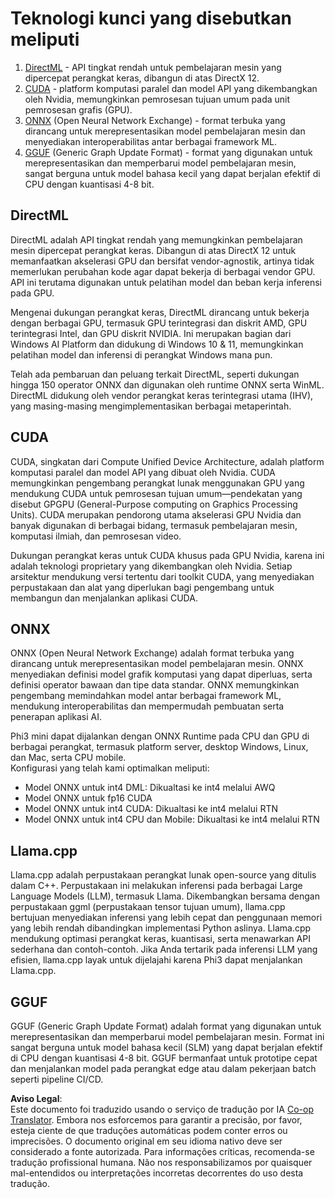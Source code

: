 <!--
CO_OP_TRANSLATOR_METADATA:
{
  "original_hash": "9841486ba4cf2590fabe609b925b00eb",
  "translation_date": "2025-05-09T08:20:20+00:00",
  "source_file": "md/01.Introduction/01/01.Understandingtech.md",
  "language_code": "br"
}
-->
# Teknologi kunci yang disebutkan meliputi

1. [DirectML](https://learn.microsoft.com/windows/ai/directml/dml?WT.mc_id=aiml-138114-kinfeylo) - API tingkat rendah untuk pembelajaran mesin yang dipercepat perangkat keras, dibangun di atas DirectX 12.  
2. [CUDA](https://blogs.nvidia.com/blog/what-is-cuda-2/) - platform komputasi paralel dan model API yang dikembangkan oleh Nvidia, memungkinkan pemrosesan tujuan umum pada unit pemrosesan grafis (GPU).  
3. [ONNX](https://onnx.ai/) (Open Neural Network Exchange) - format terbuka yang dirancang untuk merepresentasikan model pembelajaran mesin dan menyediakan interoperabilitas antar berbagai framework ML.  
4. [GGUF](https://github.com/ggerganov/ggml/blob/master/docs/gguf.md) (Generic Graph Update Format) - format yang digunakan untuk merepresentasikan dan memperbarui model pembelajaran mesin, sangat berguna untuk model bahasa kecil yang dapat berjalan efektif di CPU dengan kuantisasi 4-8 bit.

## DirectML

DirectML adalah API tingkat rendah yang memungkinkan pembelajaran mesin dipercepat perangkat keras. Dibangun di atas DirectX 12 untuk memanfaatkan akselerasi GPU dan bersifat vendor-agnostik, artinya tidak memerlukan perubahan kode agar dapat bekerja di berbagai vendor GPU. API ini terutama digunakan untuk pelatihan model dan beban kerja inferensi pada GPU.

Mengenai dukungan perangkat keras, DirectML dirancang untuk bekerja dengan berbagai GPU, termasuk GPU terintegrasi dan diskrit AMD, GPU terintegrasi Intel, dan GPU diskrit NVIDIA. Ini merupakan bagian dari Windows AI Platform dan didukung di Windows 10 & 11, memungkinkan pelatihan model dan inferensi di perangkat Windows mana pun.

Telah ada pembaruan dan peluang terkait DirectML, seperti dukungan hingga 150 operator ONNX dan digunakan oleh runtime ONNX serta WinML. DirectML didukung oleh vendor perangkat keras terintegrasi utama (IHV), yang masing-masing mengimplementasikan berbagai metaperintah.

## CUDA

CUDA, singkatan dari Compute Unified Device Architecture, adalah platform komputasi paralel dan model API yang dibuat oleh Nvidia. CUDA memungkinkan pengembang perangkat lunak menggunakan GPU yang mendukung CUDA untuk pemrosesan tujuan umum—pendekatan yang disebut GPGPU (General-Purpose computing on Graphics Processing Units). CUDA merupakan pendorong utama akselerasi GPU Nvidia dan banyak digunakan di berbagai bidang, termasuk pembelajaran mesin, komputasi ilmiah, dan pemrosesan video.

Dukungan perangkat keras untuk CUDA khusus pada GPU Nvidia, karena ini adalah teknologi proprietary yang dikembangkan oleh Nvidia. Setiap arsitektur mendukung versi tertentu dari toolkit CUDA, yang menyediakan perpustakaan dan alat yang diperlukan bagi pengembang untuk membangun dan menjalankan aplikasi CUDA.

## ONNX

ONNX (Open Neural Network Exchange) adalah format terbuka yang dirancang untuk merepresentasikan model pembelajaran mesin. ONNX menyediakan definisi model grafik komputasi yang dapat diperluas, serta definisi operator bawaan dan tipe data standar. ONNX memungkinkan pengembang memindahkan model antar berbagai framework ML, mendukung interoperabilitas dan mempermudah pembuatan serta penerapan aplikasi AI.

Phi3 mini dapat dijalankan dengan ONNX Runtime pada CPU dan GPU di berbagai perangkat, termasuk platform server, desktop Windows, Linux, dan Mac, serta CPU mobile.  
Konfigurasi yang telah kami optimalkan meliputi:

- Model ONNX untuk int4 DML: Dikualtasi ke int4 melalui AWQ  
- Model ONNX untuk fp16 CUDA  
- Model ONNX untuk int4 CUDA: Dikualtasi ke int4 melalui RTN  
- Model ONNX untuk int4 CPU dan Mobile: Dikualtasi ke int4 melalui RTN  

## Llama.cpp

Llama.cpp adalah perpustakaan perangkat lunak open-source yang ditulis dalam C++. Perpustakaan ini melakukan inferensi pada berbagai Large Language Models (LLM), termasuk Llama. Dikembangkan bersama dengan perpustakaan ggml (perpustakaan tensor tujuan umum), llama.cpp bertujuan menyediakan inferensi yang lebih cepat dan penggunaan memori yang lebih rendah dibandingkan implementasi Python aslinya. Llama.cpp mendukung optimasi perangkat keras, kuantisasi, serta menawarkan API sederhana dan contoh-contoh. Jika Anda tertarik pada inferensi LLM yang efisien, llama.cpp layak untuk dijelajahi karena Phi3 dapat menjalankan Llama.cpp.

## GGUF

GGUF (Generic Graph Update Format) adalah format yang digunakan untuk merepresentasikan dan memperbarui model pembelajaran mesin. Format ini sangat berguna untuk model bahasa kecil (SLM) yang dapat berjalan efektif di CPU dengan kuantisasi 4-8 bit. GGUF bermanfaat untuk prototipe cepat dan menjalankan model pada perangkat edge atau dalam pekerjaan batch seperti pipeline CI/CD.

**Aviso Legal**:  
Este documento foi traduzido usando o serviço de tradução por IA [Co-op Translator](https://github.com/Azure/co-op-translator). Embora nos esforcemos para garantir a precisão, por favor, esteja ciente de que traduções automáticas podem conter erros ou imprecisões. O documento original em seu idioma nativo deve ser considerado a fonte autorizada. Para informações críticas, recomenda-se tradução profissional humana. Não nos responsabilizamos por quaisquer mal-entendidos ou interpretações incorretas decorrentes do uso desta tradução.